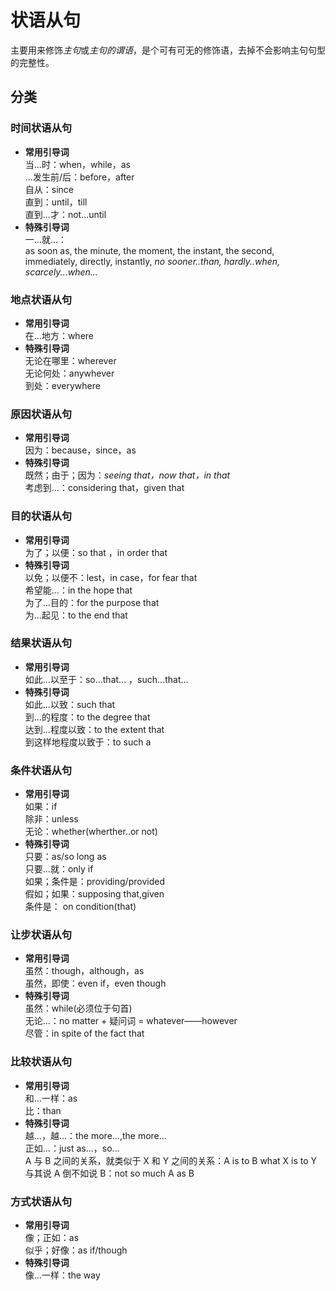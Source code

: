 # 状语从句

主要用来修饰*主句*或*主句的谓语*，是个可有可无的修饰语，去掉不会影响主句句型的完整性。

## 分类

### 时间状语从句

-   **常用引导词**  
    当...时：when，while，as  
    ...发生前/后：before，after  
    自从：since  
    直到：until，till  
    直到...才：not...until
-   **特殊引导词**  
    一...就...：  
    as soon as, the minute, the moment, the instant, the second, immediately, directly, instantly, _no sooner..than, hardly..when, scarcely...when..._

### 地点状语从句

-   **常用引导词**  
    在...地方：where
-   **特殊引导词**  
    无论在哪里：wherever  
    无论何处：anywhever  
    到处：everywhere

### 原因状语从句

-   **常用引导词**  
    因为：because，since，as
-   **特殊引导词**  
    既然；由于；因为：_seeing that，now that，in that_  
    考虑到...：considering that，given that

### 目的状语从句

-   **常用引导词**  
    为了；以便：so that ，in order that
-   **特殊引导词**  
    以免；以便不：lest，in case，for fear that  
    希望能...：in the hope that  
    为了...目的：for the purpose that  
    为...起见：to the end that

### 结果状语从句

-   **常用引导词**  
    如此...以至于：so...that... ，such...that...
-   **特殊引导词**  
    如此...以致：such that  
    到...的程度：to the degree that  
    达到...程度以致：to the extent that  
    到这样地程度以致于：to such a

### 条件状语从句

-   **常用引导词**  
    如果：if  
    除非：unless  
    无论：whether(wherther..or not)
-   **特殊引导词**  
    只要：as/so long as  
    只要...就：only if  
    如果；条件是：providing/provided  
    假如；如果：supposing that,given  
    条件是： on condition(that)

### 让步状语从句

-   **常用引导词**  
    虽然：though，although，as  
    虽然，即使：even if，even though
-   **特殊引导词**  
    虽然：while(必须位于句首)  
    无论...：no matter + 疑问词 = whatever——however  
    尽管：in spite of the fact that

### 比较状语从句

-   **常用引导词**  
    和...一样：as  
    比：than
-   **特殊引导词**  
    越...，越...：the more...,the more...  
    正如...：just as...，so...  
    A 与 B 之间的关系，就类似于 X 和 Y 之间的关系：A is to B what X is to Y  
    与其说 A 倒不如说 B：not so much A as B

### 方式状语从句

-   **常用引导词**  
    像；正如：as  
    似乎；好像：as if/though
-   **特殊引导词**  
    像...一样：the way
